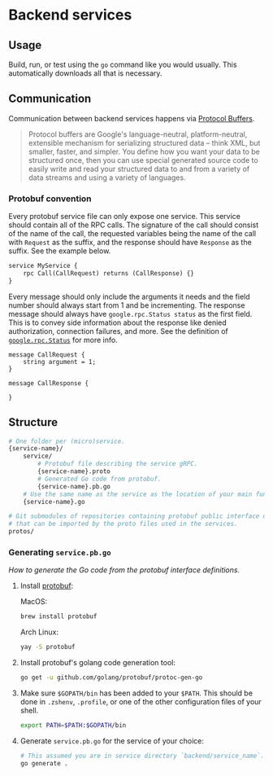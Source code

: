 # Backend services

## Usage

Build, run, or test using the `go` command like you would usually. This automatically downloads all that is necessary.

## Communication

Communication between backend services happens via [Protocol Buffers](https://developers.google.com/protocol-buffers/).

> Protocol buffers are Google's language-neutral, platform-neutral, extensible mechanism for serializing structured data – think XML, but smaller, faster, and simpler. You define how you want your data to be structured once, then you can use special generated source code to easily write and read your structured data to and from a variety of data streams and using a variety of languages.

### Protobuf convention

Every protobuf service file can only expose one service. This service should contain all of the RPC calls. The signature of the call should consist of the name of the call, the requested variables being the name of the call with `Request` as the suffix, and the response should have `Response` as the suffix. See the example below.

```proto
service MyService {
    rpc Call(CallRequest) returns (CallResponse) {}
}
```

Every message should only include the arguments it needs and the field number should always start from 1 and be incrementing. The response message should always have `google.rpc.Status status` as the first field. This is to convey side information about the response like denied authorization, connection failures, and more. See the definition of [`google.rpc.Status`](TODO) for more info.

```
message CallRequest {
    string argument = 1;
}

message CallResponse {

}
```

## Structure

```bash
# One folder per (micro)service.
{service-name}/
    service/
        # Protobuf file describing the service gRPC.
        {service-name}.proto
        # Generated Go code from protobuf.
        {service-name}.pb.go
    # Use the same name as the service as the location of your main function.
    {service-name}.go

# Git submodules of repositories containing protobuf public interface definitions
# that can be imported by the proto files used in the services.
protos/
```

### Generating `service.pb.go`
_How to generate the Go code from the protobuf interface definitions._

1. Install [protobuf](https://github.com/protocolbuffers/protobuf):

    MacOS:

    ```bash
    brew install protobuf
    ```

    Arch Linux:

    ```bash
    yay -S protobuf
    ```

2. Install protobuf's golang code generation tool:

    ```bash
    go get -u github.com/golang/protobuf/protoc-gen-go
    ```

3. Make sure `$GOPATH/bin` has been added to your `$PATH`. This should be done in `.zshenv`, `.profile`, or one of the other configuration files of your shell.

    ```bash
    export PATH=$PATH:$GOPATH/bin
    ```

4. Generate `service.pb.go` for the service of your choice:

    ```bash
    # This assumed you are in service directory `backend/service_name`.
    go generate .
    ```
